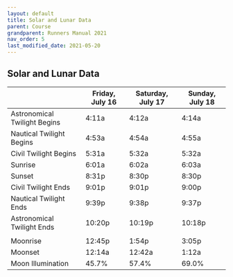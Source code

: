 ```yaml
---
layout: default
title: Solar and Lunar Data
parent: Course
grandparent: Runners Manual 2021
nav_order: 5
last_modified_date: 2021-05-20
---
```


## Solar and Lunar Data

|                              | Friday, July 16 | Saturday, July 17 | Sunday, July 18 |
|------------------------------|-----------------|-------------------|-----------------|
| Astronomical Twilight Begins | 4:11a           | 4:12a             | 4:14a           |
| Nautical Twilight Begins     | 4:53a           | 4:54a             | 4:55a           |
| Civil Twilight Begins        | 5:31a           | 5:32a             | 5:32a           |
| Sunrise                      | 6:01a           | 6:02a             | 6:03a           |
| Sunset                       | 8:31p           | 8:30p             | 8:30p           |
| Civil Twilight Ends          | 9:01p           | 9:01p             | 9:00p           |
| Nautical Twilight Ends       | 9:39p           | 9:38p             | 9:37p           |
| Astronomical Twilight Ends   | 10:20p          | 10:19p            | 10:18p          |
|                   |  |  |  |
| Moonrise          | 12:45p          | 1:54p             | 3:05p           |
| Moonset           | 12:14a          | 12:42a            | 1:12a           |
| Moon Illumination | 45.7%           | 57.4%             | 69.0%           |
